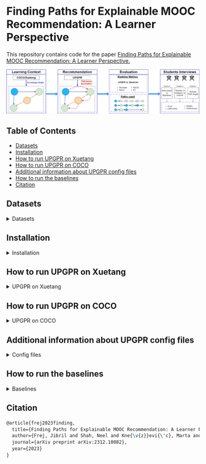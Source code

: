 # Finding Paths for Explainable MOOC Recommendation: A Learner Perspective<!-- omit from toc -->

This repository contains code for the paper [Finding Paths for Explainable MOOC Recommendation: A Learner Perspective.](https://arxiv.org/abs/2312.10082)

![Alt text](pipeline.jpg)

## Table of Contents<!-- omit from toc -->

- [Datasets](#datasets)
- [Installation](#installation)
- [How to run UPGPR on Xuetang](#how-to-run-upgpr-on-xuetang)
- [How to run UPGPR on COCO](#how-to-run-upgpr-on-coco)
- [Additional information about UPGPR config files](#additional-information-about-upgpr-config-files)
- [How to run the baselines](#how-to-run-the-baselines)
- [Citation](#citation)

## Datasets

<details>

<summary>Datasets</summary>

### Xuetang

Download Xuetang from [http://moocdata.cn/data/MOOCCube](http://moocdata.cn/data/MOOCCube), extract the file and place the MOOCCube folder in data/mooc/

We assume that you will have at least the following two folders:

- data/mooc/MOOCCube/entities/
- data/mooc/MOOCCube/relations/

### COCO

Get the coco dataset by contacting the authors of [COCO: Semantic-Enriched Collection of Online Courses at Scale with Experimental Use Cases](https://link.springer.com/chapter/10.1007/978-3-319-77712-2_133) by email. Extract the file and place it in data/coco/

You sould get one folder:

- data/coco/coco/

Note: Because you might get a more recent version of the dataset, some of the characteristics (number of learners, courses, etc... ) might be different.

</details>

## Installation

<details>

<summary>Installation</summary>

### Requirements

Python 3.10 is required



### Install required packages

```bash
pip install -r requirements.txt
```

If you intent to run the skill extractor on the coco datset, you will need to download en_core_web_lg:

```bash
python -m spacy download en_core_web_lg
```

</details>

## How to run UPGPR on Xuetang

<details>

<summary>UPGPR on Xuetang</summary>

### Process Xuetang's original files

```bash
python src/UPGPR/preprocess_mooc.py
```

After this process, all the files from MOOCCUbe have been standardized into the format needed by PGPR. The files are saved in the folder data/mooc/MOOCCube/processed_files.

We used the same file format as in the original PGPR repoisitory: [https://github.com/orcax/PGPR](https://github.com/orcax/PGPR).

### Xuetang's Dataset and Knowledge Graph creation

```bash
python src/UPGPR/make_dataset.py --config config/UPGPR/mooc.json
```

After this process, the files containing the train, validation and test sets and the Knowledge Graph have been created in tmp/mooc.

### Train the Xuetang's Knowledge Graph Embeddings

```bash
python src/UPGPR/train_transe_model.py --config config/UPGPR/mooc.json
```

The KG embeddings are saved in tmp/mooc.

### Train the RL agent on Xuetang

```bash
python src/UPGPR/train_agent.py --config config/UPGPR/mooc.json
```

The agent is saved in tmp/mooc.

### Evaluation on Xuetang

```bash
python src/UPGPR/test_agent.py --config config/UPGPR/mooc.json 
```

The results are saved in tmp/mooc.

</details>

## How to run UPGPR on COCO

<details>

<summary>UPGPR on COCO</summary>

### Extract the skills from COCO's course descriptions

```bash
python src/UPGPR/extract_skills.py
```

After this process, the files course_skill.csv and learner_skill.csv have been created in data/coco/coco

### Process coco's original files

```bash
python src/UPGPR/preprocess_coco.py 
```

After this process, all the files from coco have been standardized into the format needed by PGPR. The files are saved in the folder data/mooc/MOOCCube/processed_files.

We used the same file format as in the original PGPR repoisitory: [https://github.com/orcax/PGPR](https://github.com/orcax/PGPR).

### COCO's Dataset and Knowledge Graph creation

```bash
python src/UPGPR/make_dataset.py --config config/UPGPR/coco.json
```

After this process, the files containing the train, validation and test sets and the Knowledge Graph have been created in tmp/mooc.

### Train the COCO's Knowledge Graph Embeddings

```bash
python src/UPGPR/train_transe_model.py --config config/UPGPR/coco.json
```

The KG embeddings are saved in tmp/coco.

### Train the RL agent on COCO

```bash
python src/UPGPR/train_agent.py --config config/UPGPR/coco.json
```

The agent is saved in tmp/coco.

### Evaluation on COCO

```bash
python src/UPGPR/test_agent.py --config config/UPGPR/coco.json 
```

The results are saved in tmp/coco.

</details>

## Additional information about UPGPR config files

<details>

<summary>Config files</summary>

### Run original PGPR

To run the original PGPR, change the config files in config/UPGPR as follows:

- Set the "reward" attribute in "TRAIN_AGENT" and "TEST_AGENT" to "cosine".
- Set the "use_pattern" attribute in "TRAIN_AGENT" and "TEST_AGENT" to "true".
- Set the "max_path_len" attribute in "TRAIN_AGENT" and "TEST_AGENT" to 3.

To run UPGPR, change the config files in config/UPGPR as follows:

- Set the "reward" attribute in "TRAIN_AGENT" and "TEST_AGENT" to "binary_train".
- Set the "use_pattern" attribute in "TRAIN_AGENT" and "TEST_AGENT" to "false".
- Set the "max_path_len" attribute in "TRAIN_AGENT" and "TEST_AGENT" to an integer > 2
- If "max_path_len" has a value different than 3, change the value of the "topk" attribute in "TEST_AGENT" to list of the same length as "max_path_len".

</details>

## How to run the baselines

<details>

<summary>Baselines</summary>

### Process the files for Recbole

Process the Xuetang files for RecBole (requires data/mooc/MOOCCube/processed_files)

```bash
python src/baselines/format_moocube.py
```

After this process, all the files from coco have been standardized into the format needed by RecBole. The files are saved in the folder data/mooc/recbolemoocube.

We follow the same process for coco:

```bash
python src/baselines/format_coco.py
```

The files are saved in the folder data/coco/recbolecoco.

### Run the baselines

To run the baselines, choose a config file in config/baselines and run the following:

```bash
python src/baselines/baseline.py --config config/baselines/coco_Pop.yaml
```

This example runs the Pop baseline on the coco dataset.

You can ignore the warning "command line args [--config config/baselines/coco_Pop.yaml] will not be used in RecBole". The argument is used properly.

</details>

## Citation

```tex
@article{frej2023finding,
  title={Finding Paths for Explainable MOOC Recommendation: A Learner Perspective},
  author={Frej, Jibril and Shah, Neel and Kne{\v{z}}evi{\'c}, Marta and Nazaretsky, Tanya and K{\"a}ser, Tanja},
  journal={arXiv preprint arXiv:2312.10082},
  year={2023}
}
```
